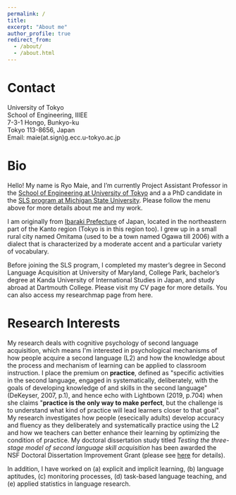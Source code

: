 ```yaml
---
permalink: /
title:
excerpt: "About me"
author_profile: true
redirect_from: 
  - /about/
  - /about.html
---
```


Contact
======
University of Tokyo<br>
School of Engineering, IIIEE<br>
7-3-1 Hongo, Bunkyo-ku<br>
Tokyo 113-8656, Japan<br>
Email: maie(at.sign)g.ecc.u-tokyo.ac.jp<br>

Bio
======
Hello! My name is Ryo Maie, and I’m currently Project Assistant Professor in the [School of Engineering at University of Tokyo](https://www.t.u-tokyo.ac.jp/en/soe) and a a PhD candidate in the [SLS program at Michigan State University](https://sls.msu.edu/). Please follow the menu above for more details about me and my work.

I am originally from [Ibaraki Prefecture](https://www.pref.ibaraki.jp/bugai/kokusai/tabunka/en/index.html) of Japan, located in the northeastern part of the Kanto region (Tokyo is in this region too). I grew up in a small rural city named Omitama (used to be a town named Ogawa till 2006) with a dialect that is characterized by a moderate accent and a particular variety of vocabulary.

Before joining the SLS program, I completed my master’s degree in Second Language Acquisition at University of Maryland, College Park, bachelor’s degree at Kanda University of International Studies in Japan, and study abroad at Dartmouth College. Please visit my CV page for more details. You can also access my researchmap page from here.

Research Interests
======
My research deals with cognitive psychology of second language acquisition, which means I'm interested in psychological mechanisms of how people acquire a second language (L2) and how the knowledge about the process and mechanism of learning can be applied to classroom instruction. I place the premium on <b>practice</b>, defined as "specific activities in the second language, engaged in systematically, deliberately, with the goals of developing knowledge of and skills in the second language" (DeKeyser, 2007, p.1), and hence echo with Lightbown (2019, p.704) when she claims "<b>practice is the only way to make perfect</b>, but the challenge is to understand what kind of practice will lead learners closer to that goal". My research investigates how people (esecically adults) develop accuracy and fluency as they deliberately and systematically practice using the L2 and how we teachers can better enhance their learning by optimizing the condition of practice. My doctoral dissertation study titled <i>Testing the three-stage model of second language skill acquisition</i> has been awarded the NSF Doctoral Dissertation Improvement Grant (please see [here](https://www.nsf.gov/awardsearch/showAward?AWD_ID=2140704) for details).

In addition, I have worked on (a) explicit and implicit learning, (b) language aptitudes, (c) monitoring processes, (d) task-based language teaching, and (e) applied statistics in language research.
